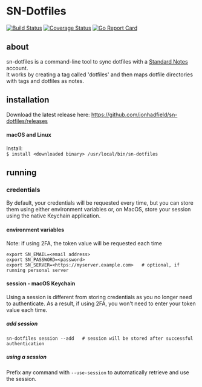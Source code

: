# SN-Dotfiles

[![Build Status][travisci-image]][travisci-url] [![Coverage Status][coverage-image]][coverage-url] [![Go Report Card][go-report-card-image]][go-report-card-url]  

## about

sn-dotfiles is a command-line tool to sync dotfiles with a [Standard Notes](https://standardnotes.org/) account.  
It works by creating a tag called 'dotfiles' and then maps dotfile directories with tags and dotfiles as notes.

## installation
Download the latest release here: https://github.com/jonhadfield/sn-dotfiles/releases

#### macOS and Linux

Install:  
``
$ install <downloaded binary> /usr/local/bin/sn-dotfiles
``  

## running

### credentials

By default, your credentials will be requested every time, but you can store them using either environment variables or, on MacOS, store your session using the native Keychain application.

#### environment variables
Note: if using 2FA, the token value will be requested each time
```
export SN_EMAIL=<email address>
export SN_PASSWORD=<password>
export SN_SERVER=<https://myserver.example.com>   # optional, if running personal server
```

#### session - macOS Keychain
Using a session is different from storing credentials as you no longer need to authenticate. As a result, if using 2FA, you won't need to enter your token value each time.  
##### add session
```
sn-dotfiles session --add   # session will be stored after successful authentication
```
##### using a session
Prefix any command with ```--use-session``` to automatically retrieve and use the session.

[travisci-image]: https://travis-ci.org/jonhadfield/sn-dotfiles.svg?branch=master
[travisci-url]: https://travis-ci.org/jonhadfield/sn-dotfiles
[go-report-card-url]: https://goreportcard.com/report/github.com/jonhadfield/sn-dotfiles
[go-report-card-image]: https://goreportcard.com/badge/github.com/jonhadfield/sn-dotfiles
[coverage-image]: https://coveralls.io/repos/github/jonhadfield/sn-dotfiles/badge.svg?branch=master
[coverage-url]: https://coveralls.io/github/jonhadfield/sn-dotfiles?branch=master
